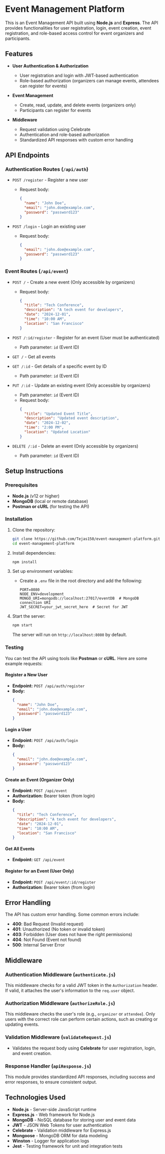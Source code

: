 # Event Management Platform

This is an Event Management API built using **Node.js** and **Express**. The API provides functionalities for user registration, login, event creation, event registration, and role-based access control for event organizers and participants.

## Features

- **User Authentication & Authorization**
  - User registration and login with JWT-based authentication
  - Role-based authorization (organizers can manage events, attendees can register for events)

- **Event Management**
  - Create, read, update, and delete events (organizers only)
  - Participants can register for events

- **Middleware**
  - Request validation using Celebrate
  - Authentication and role-based authorization
  - Standardized API responses with custom error handling

## API Endpoints

### Authentication Routes (`/api/auth`)

- `POST /register` - Register a new user
  - Request body: 
    ```json
    {
      "name": "John Doe",
      "email": "john.doe@example.com",
      "password": "password123"
    }
    ```
  
- `POST /login` - Login an existing user
  - Request body:
    ```json
    {
      "email": "john.doe@example.com",
      "password": "password123"
    }
    ```

### Event Routes (`/api/event`)

- `POST /` - Create a new event (Only accessible by organizers)
  - Request body: 
    ```json
    {
      "title": "Tech Conference",
      "description": "A tech event for developers",
      "date": "2024-12-01",
      "time": "10:00 AM",
      "location": "San Francisco"
    }
    ```
  
- `POST /:id/register` - Register for an event (User must be authenticated)
  - Path parameter: `id` (Event ID)

- `GET /` - Get all events

- `GET /:id` - Get details of a specific event by ID
  - Path parameter: `id` (Event ID)

- `PUT /:id` - Update an existing event (Only accessible by organizers)
  - Path parameter: `id` (Event ID)
  - Request body:
    ```json
    {
      "title": "Updated Event Title",
      "description": "Updated event description",
      "date": "2024-12-02",
      "time": "2:00 PM",
      "location": "Updated Location"
    }
    ```

- `DELETE /:id` - Delete an event (Only accessible by organizers)
  - Path parameter: `id` (Event ID)

## Setup Instructions

### Prerequisites

- **Node.js** (v12 or higher)
- **MongoDB** (local or remote database)
- **Postman or cURL** (for testing the API)

### Installation

1. Clone the repository:

   ```bash
   git clone https://github.com/Tejas150/event-management-platform.git
   cd event-management-platform
   ```

2. Install dependencies:

   ```bash
   npm install
   ```

3. Set up environment variables:
   - Create a `.env` file in the root directory and add the following:
   
     ```env
     PORT=8080
     NODE_ENV=development
     MONGO_URI=mongodb://localhost:27017/eventDB  # MongoDB connection URI
     JWT_SECRET=your_jwt_secret_here  # Secret for JWT
     ```

4. Start the server:

   ```bash
   npm start
   ```

   The server will run on `http://localhost:8080` by default.

### Testing

You can test the API using tools like **Postman** or **cURL**. Here are some example requests:

#### Register a New User

- **Endpoint:** `POST /api/auth/register`
- **Body:** 
  ```json
  {
    "name": "John Doe",
    "email": "john.doe@example.com",
    "password": "password123"
  }
  ```

#### Login a User

- **Endpoint:** `POST /api/auth/login`
- **Body:**
  ```json
  {
    "email": "john.doe@example.com",
    "password": "password123"
  }
  ```

#### Create an Event (Organizer Only)

- **Endpoint:** `POST /api/event`
- **Authorization:** Bearer token (from login)
- **Body:**
  ```json
  {
    "title": "Tech Conference",
    "description": "A tech event for developers",
    "date": "2024-12-01",
    "time": "10:00 AM",
    "location": "San Francisco"
  }
  ```

#### Get All Events

- **Endpoint:** `GET /api/event`

#### Register for an Event (User Only)

- **Endpoint:** `POST /api/event/:id/register`
- **Authorization:** Bearer token (from login)

## Error Handling

The API has custom error handling. Some common errors include:

- **400**: Bad Request (Invalid request)
- **401**: Unauthorized (No token or invalid token)
- **403**: Forbidden (User does not have the right permissions)
- **404**: Not Found (Event not found)
- **500**: Internal Server Error

## Middleware

### Authentication Middleware (`authenticate.js`)

This middleware checks for a valid JWT token in the `Authorization` header. If valid, it attaches the user's information to the `req.user` object.

### Authorization Middleware (`authorizeRole.js`)

This middleware checks the user's role (e.g., `organizer` or `attendee`). Only users with the correct role can perform certain actions, such as creating or updating events.

### Validation Middleware (`validateRequest.js`)

- Validates the request body using **Celebrate** for user registration, login, and event creation.

### Response Handler (`apiResponse.js`)

This module provides standardized API responses, including success and error responses, to ensure consistent output.

## Technologies Used

- **Node.js** - Server-side JavaScript runtime
- **Express.js** - Web framework for Node.js
- **MongoDB** - NoSQL database for storing user and event data
- **JWT** - JSON Web Tokens for user authentication
- **Celebrate** - Validation middleware for Express.js
- **Mongoose** - MongoDB ORM for data modeling
- **Winston** - Logger for application logs
- **Jest** - Testing framework for unit and integration tests
